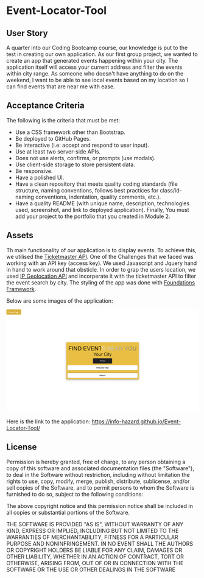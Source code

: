 # Event-Locator-Tool

## User Story
A quarter into our Coding Bootcamp course, our knowledge is put to the test in creating our own application. As our first group project, we wanted to create an app that generated events happening within your city. The application itself will access your current address and filter the events within city range. As someone who doesn't have anything to do on the weekend, I want to be able to see local events based on my location so I can find events that are near me with ease.

## Acceptance Criteria
The following is the criteria that must be met: 

* Use a CSS framework other than Bootstrap.
* Be deployed to GitHub Pages.
* Be interactive (i.e: accept and respond to user input).
* Use at least two server-side APIs.
* Does not use alerts, confirms, or prompts (use modals).
* Use client-side storage to store persistent data.
* Be responsive.
* Have a polished UI.
* Have a clean repository that meets quality coding standards (file structure, naming conventions, follows best practices for class/id-naming conventions, indentation, quality comments, etc.).
* Have a quality README (with unique name, description, technologies used, screenshot, and link to deployed application).
Finally, You must add your project to the portfolio that you created in Module 2.


## Assets
Th main functionality of our application is to display events. To achieve this, we utilised the [Ticketmaster API](https://developer.ticketmaster.com/products-and-docs/apis/getting-started/). One of the Challenges that we faced was working with an API key (access key). We used Javascript and Jquery hand in hand to work around that obsticle. In order to grap the users location, we used [IP Geolocation API](https://ip-api.com/) and incorperate it with the ticketmaster API to filter the event search by city. The styling of the app was done with [Foundations Framework](https://get.foundation/sites/docs/).

Below are some images of the application:

![alt text](assets/images/events.png)

Here is the link to the application:
https://info-hazard.github.io/Event-Locator-Tool/

## License
Permission is hereby granted, free of charge, to any person obtaining a copy of this software and associated documentation files (the "Software"), to deal in the Software without restriction, including without limitation the rights to use, copy, modify, merge, publish, distribute, sublicense, and/or sell copies of the Software, and to permit persons to whom the Software is furnished to do so, subject to the following conditions:  
    
The above copyright notice and this permission notice shall be included in all copies or substantial portions of the Software. 
    
THE SOFTWARE IS PROVIDED "AS IS", WITHOUT WARRANTY OF ANY KIND, EXPRESS OR IMPLIED, INCLUDING BUT NOT LIMITED TO THE WARRANTIES OF MERCHANTABILITY, FITNESS FOR A PARTICULAR PURPOSE AND NONINFRINGEMENT. IN NO EVENT SHALL THE AUTHORS OR COPYRIGHT HOLDERS BE LIABLE FOR ANY CLAIM, DAMAGES OR OTHER LIABILITY, WHETHER IN AN ACTION OF CONTRACT, TORT OR OTHERWISE, ARISING FROM, OUT OF OR IN CONNECTION WITH THE SOFTWARE OR THE USE OR OTHER DEALINGS IN THE SOFTWARE
